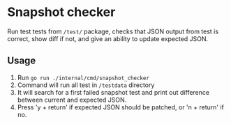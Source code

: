 Snapshot checker
================

Run test tests from `/test/` package, checks that JSON output from test is correct, show diff if not, and give an ability to update expected JSON.

Usage
-----

1. Run `go run ./internal/cmd/snapshot_checker`
2. Command will run all test in `/testdata` directory
3. It will search for a first failed snapshot test and print out difference between current and expected JSON.
4. Press 'y + return' if expected JSON should be patched, or 'n + return' if no.
